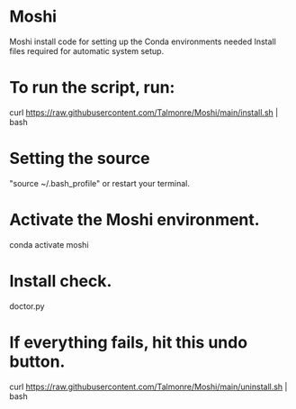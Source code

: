 # Moshi
Moshi install code for setting up the Conda environments needed
Install files required for automatic system setup. 

# To run the script, run:
curl https://raw.githubusercontent.com/Talmonre/Moshi/main/install.sh | bash

# Setting the source
"source ~/.bash_profile" or restart your terminal. 

# Activate the Moshi environment.
conda activate moshi

# Install check.
doctor.py

# If everything fails, hit this undo button.
curl https://raw.githubusercontent.com/Talmonre/Moshi/main/uninstall.sh | bash

